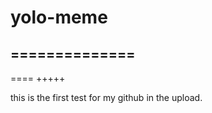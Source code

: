 yolo-meme
=======================
==============
----
====
+++++

this is the first test for my github in the upload.
